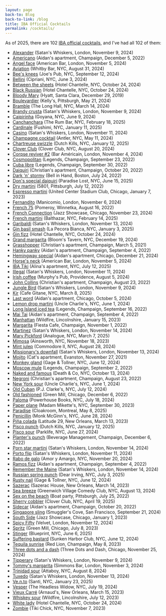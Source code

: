 ```yaml
---
layout: page
back-to: Blog
back-to-link: /blog
title: IBA Official Cocktails
permalink: /cocktails/
---
```


As of 2025, there are 102 [IBA official cocktails](https://iba-world.com/cocktails/all-cocktails/), and I've had all 102 of them:

-   [Alexander](https://iba-world.com/iba-cocktail/alexander/) (Satan's Whiskers, London, November 9, 2024)
-   [Americano](https://iba-world.com/iba-cocktail/americano/) (Aidan's apartment, Champaign, December 5, 2022)
-   [Angel face](https://iba-world.com/iba-cocktail/angel-face/) (American Bar, London, November 5, 2024)
-   [Aviation](https://iba-world.com/iba-cocktail/aviation/) (Whitby Bar, NYC, August 31, 2024)
-   [Bee's knees](https://iba-world.com/iba-cocktail/bees-knees/) (Joe's Pub, NYC, September 12, 2024)
-   [Bellini](https://iba-world.com/iba-cocktail/bellini/) (Cipriani, NYC, June 3, 2024)
-   [Between the sheets](https://iba-world.com/iba-cocktail/between-the-sheets/) (Hotel Chantelle, NYC, October 24, 2024)
-   [Black Russian](https://iba-world.com/iba-cocktail/black-russian/) (Hotel Chantelle, NYC, October 24, 2024)
-   [Bloody Mary](https://iba-world.com/iba-cocktail/bloody-mary/) (Hyatt, Santa Clara, December 29, 2019)
-   [Boulevardier](https://iba-world.com/iba-cocktail/boulevardier/) (Kelly's, Pittsburgh, May 21, 2024)
-   [Bramble](https://iba-world.com/iba-cocktail/bramble/) (The Long Hall, NYC, March 14, 2024)
-   [Brandy crusta](https://iba-world.com/iba-cocktail/brandy-crusta/) (Satan's Whiskers, London, November 9, 2024)
-   [Caipirinha](https://iba-world.com/iba-cocktail/caipirinha/) (Goyana, NYC, June 9, 2024)
-   [Canchanchara](https://iba-world.com/iba-cocktail/canchanchara/) (The Rum Bar, NYC, February 18, 2025)
-   [Cardinale](https://iba-world.com/iba-cocktail/cardinale/) (Fushimi, NYC, January 11, 2025)
-   [Casino](https://iba-world.com/iba-cocktail/casino/) (Satan's Whiskers, London, November 11, 2024)
-   [Champagne cocktail](https://iba-world.com/iba-cocktail/champagne-cocktail/) (Antler, NYC, May 11, 2024)
-   [Chartreuse swizzle](https://iba-world.com/iba-cocktail/chartreuse-swizzle/) (Dutch Kills, NYC, January 12, 2025)
-   [Clover Club](https://iba-world.com/iba-cocktail/clover-club/) (Clover Club, NYC, August 20, 2024)
-   [Corpse reviver #2](https://iba-world.com/iba-cocktail/corpse-reviver-2/) (Bar Américain, London, November 4, 2024)
-   [Cosmopolitan](https://iba-world.com/iba-cocktail/cosmopolitan/) (Legends, Champaign, September 23, 2022)
-   [Cuba libre](https://iba-world.com/iba-cocktail/cuba-libre/) (Legends, Champaign, September 30, 2022)
-   [Daiquiri](https://iba-world.com/iba-cocktail/daiquiri/) (Christian's apartment, Champaign, October 20, 2022)
-   [Dark 'n' stormy](https://iba-world.com/iba-cocktail/dark-n-stormy/) (Bell in Hand, Boston, July 24, 2022)
-   [Don's special daiquiri](https://iba-world.com/iba-cocktail/dons-special-daiquiri/) (Paradise Lost, NYC, June 15, 2025)
-   [Dry martini](https://iba-world.com/iba-cocktail/dry-martini/) (5801, Pittsburgh, July 12, 2022)
-   [Espresso martini](https://iba-world.com/iba-cocktail/espresso-martini/) (United Center Stadium Club, Chicago, January 7, 2023)
-   [Fernandito](https://iba-world.com/iba-cocktail/fernandito/) (Manicomio, London, November 6, 2024)
-   [French 75](https://iba-world.com/iba-cocktail/french-75/) (Pomeroy, Winnetka, August 16, 2022)
-   [French Connection](https://iba-world.com/iba-cocktail/french-connection/) (Jazz Showcase, Chicago, November 23, 2024)
-   [French martini](https://iba-world.com/iba-cocktail/french-martini/) (Balthazar, NYC, February 14, 2025)
-   [Garibaldi](https://iba-world.com/iba-cocktail/garibaldi/) (Satan's Whiskers, London, November 13, 2024)
-   [Gin basil smash](https://iba-world.com/iba-cocktail/gin-basil-smash/) (La Pecora Bianca, NYC, January 3, 2025)
-   [Gin fizz](https://iba-world.com/iba-cocktail/gin-fizz/) (Hotel Chantelle, NYC, October 24, 2024)
-   [Grand margarita](https://iba-world.com/iba-cocktail/grand-margarita/) (Bloom's Tavern, NYC, December 19, 2024)
-   [Grasshopper](https://iba-world.com/iba-cocktail/grasshopper/) (Christian's apartment, Champaign, March 5, 2021)
-   [Hanky panky](https://iba-world.com/iba-cocktail/hanky-panky/) (Aidan's apartment, Champaign, September 4, 2022)
-   [Hemingway special](https://iba-world.com/iba-cocktail/hemingway-special/) (Aidan's apartment, Chicago, December 21, 2024)
-   [Horse's neck](https://iba-world.com/iba-cocktail/horses-neck/) (American Bar, London, November 5, 2024)
-   [IBA Tiki](https://iba-world.com/iba-cocktail/iba-tiki/) (Alina's apartment, NYC, July 12, 2025)
-   [Illegal](https://iba-world.com/iba-cocktail/illegal/) (Satan's Whiskers, London, November 11, 2024)
-   [Irish coffee](https://iba-world.com/iba-cocktail/irish-coffee/) (Murphy's Pub, Providence, August 5, 2024)
-   [John Collins](https://iba-world.com/iba-cocktail/john-collins/) (Christian's apartment, Champaign, August 23, 2022)
-   [Jungle Bird](https://iba-world.com/iba-cocktail/jungle-bird/) (Satan's Whiskers, London, November 9, 2024)
-   [Kir](https://iba-world.com/iba-cocktail/kir/) (Cafe Gitane, NYC, March 8, 2025)
-   [Last word](https://iba-world.com/iba-cocktail/last-word/) (Aidan's apartment, Chicago, October 5, 2024)
-   [Lemon drop martini](https://iba-world.com/iba-cocktail/lemon-drop-martini/) (Uncle Charlie's, NYC, June 1, 2024)
-   [Long Island iced tea](https://iba-world.com/iba-cocktail/long-island-iced-tea/) (Legends, Champaign, September 16, 2022)
-   [Mai Tai](https://iba-world.com/iba-cocktail/mai-tai/) (Aidan's apartment, Champaign, September 4, 2022)
-   [Manhattan](https://iba-world.com/iba-cocktail/manhattan/) (Wildfire, Lincolnshire, January 15, 2023)
-   [Margarita](https://iba-world.com/iba-cocktail/margarita/) (Fiesta Cafe, Champaign, November 1, 2022)
-   [Martinez](https://iba-world.com/iba-cocktail/martinez/) (Satan's Whiskers, London, November 14, 2024)
-   [Mary Pickford](https://iba-world.com/iba-cocktail/mary-pickford/) (Analogue, NYC, March 7, 2025)
-   [Mimosa](https://iba-world.com/iba-cocktail/mimosa/) (Ainsworth, NYC, November 18, 2023)
-   [Mint julep](https://iba-world.com/iba-cocktail/mint-julep/) (Commodore II, NYC, August 28, 2024)
-   [Missionary's downfall](https://iba-world.com/iba-cocktail/missionarys-downfall/) (Satan's Whiskers, London, November 13, 2024)
-   [Mojito](https://iba-world.com/iba-cocktail/mojito/) (Cat's apartment, Evanston, November 27, 2021)
-   [Monkey gland](https://iba-world.com/iba-cocktail/monkey-gland/) (Gage & Tollner, NYC, June 12, 2024)
-   [Moscow mule](https://iba-world.com/iba-cocktail/moscow-mule/) (Legends, Champaign, September 2, 2022)
-   [Naked and famous](https://iba-world.com/iba-cocktail/naked-and-famous/) (Death & Co, NYC, October 13, 2024)
-   [Negroni](https://iba-world.com/iba-cocktail/negroni/) (Christian's apartment, Champaign, August 23, 2022)
-   [New York sour](https://iba-world.com/iba-cocktail/new-york-sour/) (Uncle Charlie's, NYC, June 1, 2024)
-   [Old Cuban](https://iba-world.com/iba-cocktail/old-cuban/) (P.J. Clarke's, NYC, July 12, 2024)
-   [Old fashioned](https://iba-world.com/iba-cocktail/old-fashioned/) (Green Mill, Chicago, December 6, 2022)
-   [Paloma](https://iba-world.com/iba-cocktail/paloma/) (Powerhouse Books, NYC, July 18, 2024)
-   [Paper plane](https://iba-world.com/iba-cocktail/paper-plane/) (Madam Mikette's, NYC, September 30, 2023)
-   [Paradise](https://iba-world.com/iba-cocktail/paradise/) (Cloakroom, Montreal, May 8, 2025)
-   [Penicillin](https://iba-world.com/iba-cocktail/penicillin/) (Monk McGinn's, NYC, June 28, 2024)
-   [Piña colada](https://iba-world.com/iba-cocktail/pina-colada/) (Latitude 29, New Orleans, March 13, 2023)
-   [Pisco punch](https://iba-world.com/iba-cocktail/pisco-punch/) (Dutch Kills, NYC, January 12, 2025)
-   [Pisco sour](https://iba-world.com/iba-cocktail/pisco-sour/) (Parklife, NYC, June 27, 2024)
-   [Planter's punch](https://iba-world.com/iba-cocktail/planters-punch/) (Beverage Management, Champaign, December 6, 2022)
-   [Porn star martini](https://iba-world.com/iba-cocktail/porn-star-martini/) (Satan's Whiskers, London, November 14, 2024)
-   [Porto flip](https://iba-world.com/iba-cocktail/porto-flip/) (Satan's Whiskers, London, November 11, 2024)
-   [Rabo de galo](https://iba-world.com/iba-cocktail/rabo-de-galo/) (Amor y Amargo, NYC, November 20, 2024)
-   [Ramos fizz](https://iba-world.com/iba-cocktail/ramos-fizz/) (Aidan's apartment, Champaign, September 4, 2022)
-   [Remember the Maine](https://iba-world.com/iba-cocktail/remember-the-maine/) (Satan's Whiskers, London, November 14, 2024)
-   [Russian spring punch](https://iba-world.com/iba-cocktail/russian-spring-punch/) (Dear Irving, NYC, July 3, 2025)
-   [Rusty nail](https://iba-world.com/iba-cocktail/rusty-nail/) (Gage & Tollner, NYC, June 12, 2024)
-   [Sazerac](https://iba-world.com/iba-cocktail/sazerac/) (Sazerac House, New Orleans, March 14, 2023)
-   [Sea breeze](https://iba-world.com/iba-cocktail/sea-breeze/) (Greenwich Village Comedy Club, NYC, August 13, 2024)
-   [Sex on the beach](https://iba-world.com/iba-cocktail/sex-on-the-beach/) (Boat party, Pittsburgh, July 25, 2022)
-   [Sherry cobbler](https://iba-world.com/iba-cocktail/sherry-cobbler/) (Clover Club, NYC, April 19, 2025)
-   [Sidecar](https://iba-world.com/iba-cocktail/sidecar/) (Aidan's apartment, Champaign, October 20, 2022)
-   [Singapore sling](https://iba-world.com/iba-cocktail/singapore-sling/) (Smuggler's Cove, San Francisco, September 21, 2024)
-   [South Side](https://iba-world.com/iba-cocktail/south-side/) (Jazz Showcase, Chicago, January 1, 2023)
-   [Spicy Fifty](https://iba-world.com/iba-cocktail/spicy-fifty/) (Velvet, London, November 12, 2024)
-   [Spritz](https://iba-world.com/iba-cocktail/spritz/) (Green Mill, Chicago, July 8, 2023)
-   [Stinger](https://iba-world.com/iba-cocktail/stinger/) (Blueprint, NYC, June 6, 2025)
-   [Suffering bastard](https://iba-world.com/iba-cocktail/suffering-bastard/) (Sunken Harbor Club, NYC, June 12, 2024)
-   [Tequila sunrise](https://iba-world.com/iba-cocktail/tequila-sunrise/) (Red Lion, Champaign, May 8, 2023)
-   [Three dots and a dash](https://iba-world.com/iba-cocktail/three-dots-and-a-dash/) (Three Dots and Dash, Chicago, November 25, 2024)
-   [Tipperary](https://iba-world.com/iba-cocktail/tipperary/) (Satan's Whiskers, London, November 9, 2024)
-   [Tommy's margarita](https://iba-world.com/iba-cocktail/tommys-margarita/) (Simmons Bar, London, November 3, 2024)
-   [Trinidad sour](https://iba-world.com/iba-cocktail/trinidad-sour/) (Attaboy, NYC, August 8, 2024)
-   [Tuxedo](https://iba-world.com/iba-cocktail/tuxedo/) (Satan's Whiskers, London, November 13, 2024)
-   [Ve.n.to](https://iba-world.com/iba-cocktail/ve-n-to/) (Santi, NYC, January 23, 2025)
-   [Vesper](https://iba-world.com/iba-cocktail/vesper/) (The Headless Widow, NYC, July 19, 2024)
-   [Vieux Carré](https://iba-world.com/iba-cocktail/vieux-carre/) (Arnaud's, New Orleans, March 15, 2023)
-   [Whiskey sour](https://iba-world.com/iba-cocktail/whiskey-sour/) (Wildfire, Lincolnshire, July 12, 2023)
-   [White lady](https://iba-world.com/iba-cocktail/white-lady/) (Hotel Chantelle, NYC, October 24, 2024)
-   [Zombie](https://iba-world.com/iba-cocktail/zombie/) (Tiki Chick, NYC, November 7, 2023)
